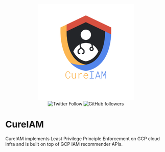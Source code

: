 <p align="center">
  <img width="300" height="300" src="./CureIAMLogo.png">
  <br>
  <img alt="Twitter Follow" src="https://img.shields.io/twitter/follow/sec_r0?style=social">
  <img alt="GitHub followers" src="https://img.shields.io/github/followers/r0hi7?style=social">
</p>

# CureIAM

CureIAM implements Least Privilege Principle Enforcement on GCP cloud infra and is built on top of GCP IAM recommender APIs. 


